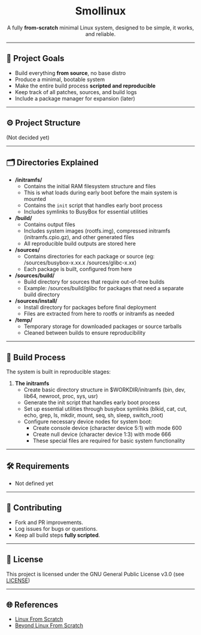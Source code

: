 <h1 align=center>Smollinux</h1>
<p align=center>A fully <b>from-scratch</b> minimal Linux system, designed to be simple, it works, and reliable.</p>

---

## 📌 Project Goals

- Build everything **from source**, no base distro
- Produce a minimal, bootable system
- Make the entire build process **scripted and reproducible**
- Keep track of all patches, sources, and build logs
- Include a package manager for expansion (later)

---

## ⚙️ Project Structure
(Not decided yet)

---

## 🗂️ Directories Explained

- **/initramfs/**  
  - Contains the initial RAM filesystem structure and files
  - This is what loads during early boot before the main system is mounted
  - Contains the `init` script that handles early boot process
  - Includes symlinks to BusyBox for essential utilities
- **/build/**
  - Contains output files
  - Includes system images (rootfs.img), compressed initramfs (initramfs.cpio.gz),
    and other generated files
  - All reproducible build outputs are stored here 
- **/sources/**
  - Contains directories for each package or source (eg: /sources/busybox-x.xx.x /sources/glibc-x.xx)
  - Each package is built, configured from here
- **/sources/build/**
  - Build directory for sources that require out-of-tree builds
  - Example: /sources/build/glibc for packages that need a separate build directory
- **/sources/install/**
  - Install directory for packages before final deployment
  - Files are extracted from here to rootfs or initramfs as needed
- **/temp/**
  - Temporary storage for downloaded packages or source tarballs
  - Cleaned between builds to ensure reproducibility

---

## 🚀 Build Process

The system is built in reproducible stages:

1. **The initramfs**
   - Create basic directory structure in $WORKDIR/initramfs (bin, dev, lib64, newroot, proc, sys, usr)
   - Generate the init script that handles early boot process
   - Set up essential utilities through busybox symlinks
    (blkid, cat, cut, echo, grep, ls, mkdir, mount, seq, sh, sleep, switch_root)
   - Configure necessary device nodes for system boot:
     - Create console device (character device 5:1) with mode 600
     - Create null device (character device 1:3) with mode 666
     - These special files are required for basic system functionality

---

## 🛠️ Requirements

- Not defined yet

---

## 🤝 Contributing

- Fork and PR improvements.
- Log issues for bugs or questions.
- Keep all build steps **fully scripted**.

---

## 📜 License

This project is licensed under the GNU General Public License v3.0 (see [LICENSE](LICENSE))

---

## 🌐 References

- [Linux From Scratch](https://www.linuxfromscratch.org/lfs/view/stable/)
- [Beyond Linux From Scratch](https://www.linuxfromscratch.org/blfs/view/stable/)
